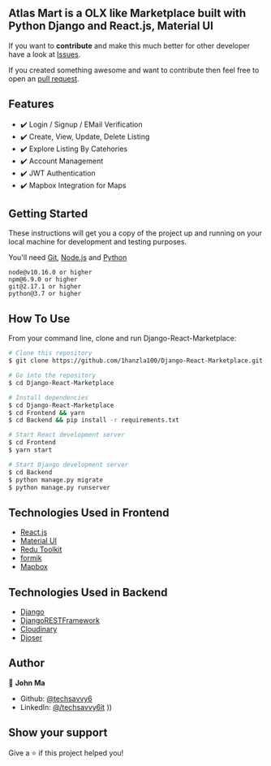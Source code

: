 
## Atlas Mart is a OLX like Marketplace built with Python Django and React.js, Material UI

If you want to **contribute** and make this much better for other developer have a look at [Issues](https://github.com/1hanzla100/Django-React-Marketplace/issues).

If you created something awesome and want to contribute then feel free to open an [pull request](https://github.com/1hanzla100/Django-React-Marketplace/pulls).


## Features

- ✔️ Login / Signup / EMail Verification
- ✔️ Create, View, Update, Delete Listing
- ✔️ Explore Listing By Catehories
- ✔️ Account Management
- ✔️ JWT Authentication
- ✔️ Mapbox Integration for Maps

## Getting Started

These instructions will get you a copy of the project up and running on your local machine for development and testing purposes.

You'll need [Git](https://git-scm.com), [Node.js](https://nodejs.org/en/download/) and [Python](https://www.python.org/downloads/) 
<br>

```
node@v10.16.0 or higher
npm@6.9.0 or higher
git@2.17.1 or higher
python@3.7 or higher
```

## How To Use

From your command line, clone and run Django-React-Marketplace:

```bash
# Clone this repository
$ git clone https://github.com/1hanzla100/Django-React-Marketplace.git

# Go into the repository
$ cd Django-React-Marketplace

# Install dependencies
$ cd Django-React-Marketplace
$ cd Frontend && yarn
$ cd Backend && pip install -r requirements.txt

# Start React development server
$ cd Frontend
$ yarn start

# Start Django development server
$ cd Backend 
$ python manage.py migrate
$ python manage.py runserver

```
## Technologies Used in Frontend

-   [React.js](https://reactjs.org/)
-   [Material UI](https://mui.com/)
-   [Redu Toolkit](https://redux-toolkit.js.org/)
-   [formik](https://formik.org/)
-   [Mapbox](https://www.mapbox.com/)

## Technologies Used in Backend
-   [Django](https://www.djangoproject.com/)
-   [DjangoRESTFramework](https://www.django-rest-framework.org/)
-   [Cloudinary](https://cloudinary.com/)
-   [Djoser](https://djoser.readthedocs.io/)

## Author

👤 **John Ma**

-   Github: [@techsavvy6](https://github.com/TechSavvy6/)
-   LinkedIn: [@/techsavvy6it](https://www.linkedin.com/in/techsavvy6it)
))

## Show your support

Give a ⭐️ if this project helped you!
